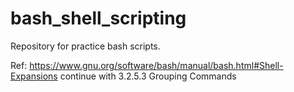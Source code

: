 # bash_shell_scripting
Repository for practice bash scripts.


Ref:
https://www.gnu.org/software/bash/manual/bash.html#Shell-Expansions
continue with 3.2.5.3 Grouping Commands
